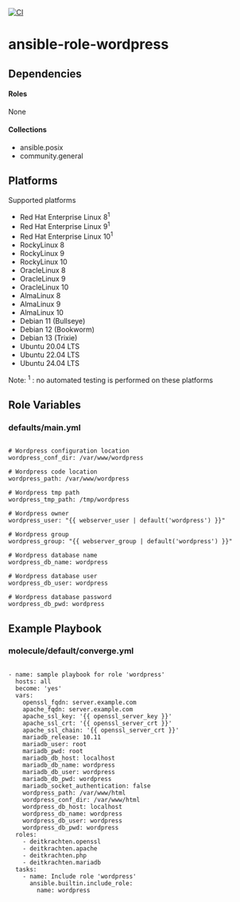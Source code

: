 [![CI](https://github.com/de-it-krachten/ansible-role-wordpress/workflows/CI/badge.svg?event=push)](https://github.com/de-it-krachten/ansible-role-wordpress/actions?query=workflow%3ACI)


# ansible-role-wordpress

<basic role description>



## Dependencies

#### Roles
None

#### Collections
- ansible.posix
- community.general

## Platforms

Supported platforms

- Red Hat Enterprise Linux 8<sup>1</sup>
- Red Hat Enterprise Linux 9<sup>1</sup>
- Red Hat Enterprise Linux 10<sup>1</sup>
- RockyLinux 8
- RockyLinux 9
- RockyLinux 10
- OracleLinux 8
- OracleLinux 9
- OracleLinux 10
- AlmaLinux 8
- AlmaLinux 9
- AlmaLinux 10
- Debian 11 (Bullseye)
- Debian 12 (Bookworm)
- Debian 13 (Trixie)
- Ubuntu 20.04 LTS
- Ubuntu 22.04 LTS
- Ubuntu 24.04 LTS

Note:
<sup>1</sup> : no automated testing is performed on these platforms

## Role Variables
### defaults/main.yml
<pre><code>
# Wordpress configuration location
wordpress_conf_dir: /var/www/wordpress

# Wordpress code location
wordpress_path: /var/www/wordpress

# Wordpress tmp path
wordpress_tmp_path: /tmp/wordpress

# Wordpress owner
wordpress_user: "{{ webserver_user | default('wordpress') }}"

# Wordpress group
wordpress_group: "{{ webserver_group | default('wordpress') }}"

# Wordpress database name
wordpress_db_name: wordpress

# Wordpress database user
wordpress_db_user: wordpress

# Wordpress database password
wordpress_db_pwd: wordpress
</pre></code>




## Example Playbook
### molecule/default/converge.yml
<pre><code>
- name: sample playbook for role 'wordpress'
  hosts: all
  become: 'yes'
  vars:
    openssl_fqdn: server.example.com
    apache_fqdn: server.example.com
    apache_ssl_key: '{{ openssl_server_key }}'
    apache_ssl_crt: '{{ openssl_server_crt }}'
    apache_ssl_chain: '{{ openssl_server_crt }}'
    mariadb_release: 10.11
    mariadb_user: root
    mariadb_pwd: root
    mariadb_db_host: localhost
    mariadb_db_name: wordpress
    mariadb_db_user: wordpress
    mariadb_db_pwd: wordpress
    mariadb_socket_authentication: false
    wordpress_path: /var/www/html
    wordpress_conf_dir: /var/www/html
    wordpress_db_host: localhost
    wordpress_db_name: wordpress
    wordpress_db_user: wordpress
    wordpress_db_pwd: wordpress
  roles:
    - deitkrachten.openssl
    - deitkrachten.apache
    - deitkrachten.php
    - deitkrachten.mariadb
  tasks:
    - name: Include role 'wordpress'
      ansible.builtin.include_role:
        name: wordpress
</pre></code>

